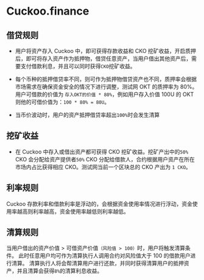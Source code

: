 # Cuckoo.finance

## 借贷规则

- 用户将资产存入 Cuckoo 中，即可获得存款收益和 CKO 挖矿收益，开启质押后，即可将存入资产作为抵押物，借贷任意资产，当用户借出其他资产后，需要支付借款利息，并且可以同时获得`CKO`挖矿收益。

- 每个币种的抵押借贷率不同，则可作为抵押物借贷资产也不同，质押率会根据市场需求在确保资金安全的情况下进行调整，测试网 OKT 的质押率为 80%。用户可借款的价值为 `存入OKT的价值 * 80%`，例如用户存入价值 100U 的 OKT 则他的可借价值为：`100 * 80% = 80U`。

- 当币价波动时，用户的资产抵押借贷率超出`100%`时会发生清算

## 挖矿收益

- 在 Cuckoo 中存入或借出资产都可获得 CKO 挖矿收益。挖矿产出中的`50%` CKO 会分配给资产提供者`50%` CKO 分配给借款人，合约根据用户资产在所在市场内占比获得相应 CKO。测试网当前一个区块总的 CKO 产出为 `1 CKO`。

## 利率规则

Cuckoo 存款利率和借款利率是浮动的，会根据资金使用率情况进行浮动，资金使用率越高则利率越高，资金使用率越低则利率越低。

## 清算规则

当用户借出的资产价值 > 可借资产价值`（风险值 > 100）`时，用户将触发清算条件。
此时任意用户均可作为清算执行人调用合约对风险值大于 100 的借款用户进行清算。
清算执行人将会帮清算用户进行还款，并同时获得清算用户的抵押资产，并且清算会获得`8%`的清算利息收益。
